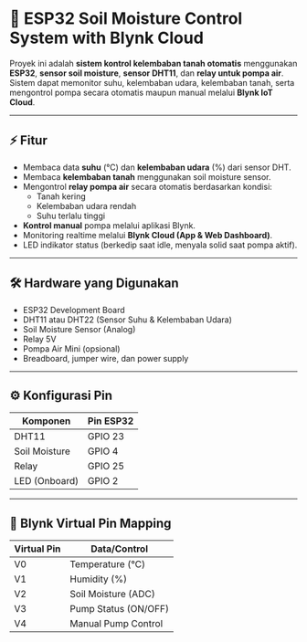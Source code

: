 # 🌱 ESP32 Soil Moisture Control System with Blynk Cloud

Proyek ini adalah **sistem kontrol kelembaban tanah otomatis** menggunakan **ESP32**, **sensor soil moisture**, **sensor DHT11**, dan **relay untuk pompa air**.  
Sistem dapat memonitor suhu, kelembaban udara, kelembaban tanah, serta mengontrol pompa secara otomatis maupun manual melalui **Blynk IoT Cloud**.

---

## ⚡ Fitur
- Membaca data **suhu** (°C) dan **kelembaban udara** (%) dari sensor DHT.
- Membaca **kelembaban tanah** menggunakan soil moisture sensor.
- Mengontrol **relay pompa air** secara otomatis berdasarkan kondisi:
  - Tanah kering
  - Kelembaban udara rendah
  - Suhu terlalu tinggi
- **Kontrol manual** pompa melalui aplikasi Blynk.
- Monitoring realtime melalui **Blynk Cloud (App & Web Dashboard)**.
- LED indikator status (berkedip saat idle, menyala solid saat pompa aktif).

---

## 🛠️ Hardware yang Digunakan
- ESP32 Development Board
- DHT11 atau DHT22 (Sensor Suhu & Kelembaban Udara)
- Soil Moisture Sensor (Analog)
- Relay 5V
- Pompa Air Mini (opsional)
- Breadboard, jumper wire, dan power supply

---

## ⚙️ Konfigurasi Pin
| Komponen          | Pin ESP32 |
|-------------------|-----------|
| DHT11             | GPIO 23   |
| Soil Moisture     | GPIO 4    |
| Relay             | GPIO 25   |
| LED (Onboard)     | GPIO 2    |

---

## 📲 Blynk Virtual Pin Mapping
| Virtual Pin | Data/Control          |
|-------------|----------------------|
| V0          | Temperature (°C)     |
| V1          | Humidity (%)         |
| V2          | Soil Moisture (ADC)  |
| V3          | Pump Status (ON/OFF) |
| V4          | Manual Pump Control  |
